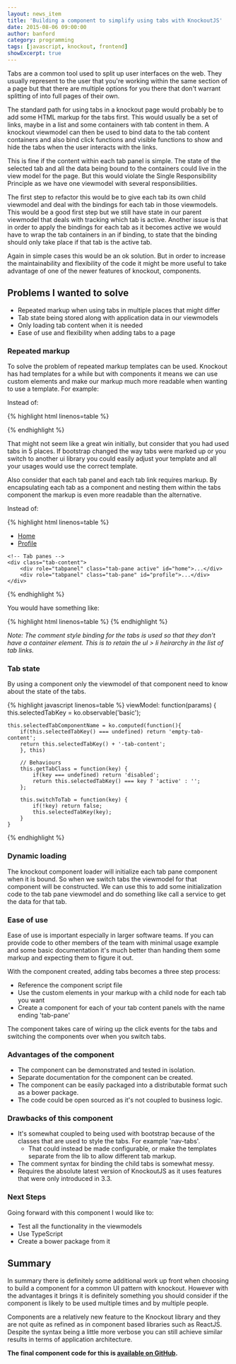 ```yaml
---
layout: news_item
title: 'Building a component to simplify using tabs with KnockoutJS'
date: 2015-08-06 09:00:00
author: banford
category: programming
tags: [javascript, knockout, frontend]
showExcerpt: true
---
```


Tabs are a common tool used to split up user interfaces on the web. They usually represent to the user that you're working within the same section of a page but that there are multiple options for you there that don't warrant splitting of into full pages of their own.<!--more-->

The standard path for using tabs in a knockout page would probably be to add some HTML markup for the tabs first. This would usually be a set of links, maybe in a list and some containers with tab content in them. A knockout viewmodel can then be used to bind data to the tab content containers and also bind click functions and visible functions to show and hide the tabs when the user interacts with the links.

This is fine if the content within each tab panel is simple. The state of the selected tab and all the data being bound to the containers could live in the view model for the page. But this would violate the Single Responsibility Principle as we have one viewmodel with several responsibilities.

The first step to refactor this would be to give each tab its own child viewmodel and deal with the bindings for each tab in those viewmodels. This would be a good first step but we still have state in our parent viewmodel that deals with tracking which tab is active. Another issue is that in order to apply the bindings for each tab as it becomes active we would have to wrap the tab containers in an if binding, to state that the binding should only take place if that tab is the active tab.

Again in simple cases this would be an ok solution. But in order to increase the maintainability and flexibility of the code it might be more useful to take advantage of one of the newer features of knockout, components.

## Problems I wanted to solve

- Repeated markup when using tabs in multiple places that might differ
- Tab state being stored along with application data in our viewmodels
- Only loading tab content when it is needed
- Ease of use and flexibility when adding tabs to a page

### Repeated markup

To solve the problem of repeated markup templates can be used. Knockout has had templates for a while but with components it means we can use custom elements and make our markup much more readable when wanting to use a template. For example:

Instead of:

{% highlight html linenos=table %}
<ul class="nav nav-tabs">
    <!-- Tab Links -->
</ul>

<tabs>
    <!-- Tab Links -->
</tabs>
{% endhighlight %}

That might not seem like a great win initially, but consider that you had used tabs in 5 places. If bootstrap changed the way tabs were marked up or you switch to another ui library you could easily adjust your template and all your usages would use the correct template.

Also consider that each tab panel and each tab link requires markup. By encapsulating each tab as a component and nesting them within the tabs component the markup is even more readable than the alternative.

Instead of:

{% highlight html linenos=table %}
<div>
    <!-- Nav tabs -->
    <ul class="nav nav-tabs" role="tablist">
        <li role="presentation" class="active">
            <a href="#home" aria-controls="home" role="tab" data-toggle="tab">Home</a>
        </li>
        <li role="presentation">
            <a href="#profile" aria-controls="profile" role="tab" data-toggle="tab">Profile</a>
        </li>
    </ul>

    <!-- Tab panes -->
    <div class="tab-content">
        <div role="tabpanel" class="tab-pane active" id="home">...</div>
        <div role="tabpanel" class="tab-pane" id="profile">...</div>
    </div>
</div>
{% endhighlight %}

You would have something like:

{% highlight html linenos=table %}
<tabs>
    <!-- ko component: { name: 'tab', params: { key: 'basic', label: 'Basic' } } --><!-- /ko -->
    <!-- ko component: { name: 'tab', params: { key: 'address', label: 'Address' } } --><!-- /ko -->
<tabs>
{% endhighlight %}

*Note: The comment style binding for the tabs is used so that they don't have a container element. This is to retain the ul > li heirarchy in the list of tab links.*

### Tab state

By using a component only the viewmodel of that component need to know about the state of the tabs.

{% highlight javascript linenos=table %}
viewModel: function(params) {
    this.selectedTabKey = ko.observable('basic');

    this.selectedTabComponentName = ko.computed(function(){
        if(this.selectedTabKey() === undefined) return 'empty-tab-content';
        return this.selectedTabKey() + '-tab-content';
        }, this)

        // Behaviours
        this.getTabClass = function(key) {
            if(key === undefined) return 'disabled';
            return this.selectedTabKey() === key ? 'active' : '';
        };

        this.switchToTab = function(key) {
            if(!key) return false;
            this.selectedTabKey(key);
        }
    }
{% endhighlight %}

### Dynamic loading

The knockout component loader will initialize each tab pane component when it is bound. So when we switch tabs the viewmodel for that component will be constructed. We can use this to add some initialization code to the tab pane viewmodel and do something like call a service to get the data for that tab.

### Ease of use

Ease of use is important especially in larger software teams. If you can provide code to other members of the team with minimal usage example and some basic documentation it's much better than handing them some markup and expecting them to figure it out.

With the component created, adding tabs becomes a three step process:

- Reference the component script file
- Use the custom elements in your markup with a child node for each tab you want
- Create a component for each of your tab content panels with the name ending 'tab-pane'

The component takes care of wiring up the click events for the tabs and switching the components over when you switch tabs.

### Advantages of the component

- The component can be demonstrated and tested in isolation.
- Separate documentation for the component can be created.
- The component can be easily packaged into a distributable format such as a bower package.
- The code could be open sourced as it's not coupled to business logic.

### Drawbacks of this component

- It's somewhat coupled to being used with bootstrap because of the classes that are used to style the tabs. For example 'nav-tabs'.
    - That could instead be made configurable, or make the templates separate from the lib to allow different tab markup.
- The comment syntax for binding the child tabs is somewhat messy.
- Requires the absolute latest version of KnockoutJS as it uses features that were only introduced in 3.3.

### Next Steps

Going forward with this component I would like to:

- Test all the functionality in the viewmodels
- Use TypeScript
- Create a bower package from it

## Summary

In summary there is definitely some additional work up front when choosing to build a component for a common UI pattern with knockout. However with the advantages it brings it is definitely something you should consider if the component is likely to be used multiple times and by multiple people.

Components are a relatively new feature to the Knockout library and they are not quite as refined as in component based libraries such as ReactJS. Despite the syntax being a little more verbose you can still achieve similar results in terms of application architecture.

**The final component code for this is [available on GitHub](https://github.com/Banford/ko-non-routed-tabs).**

